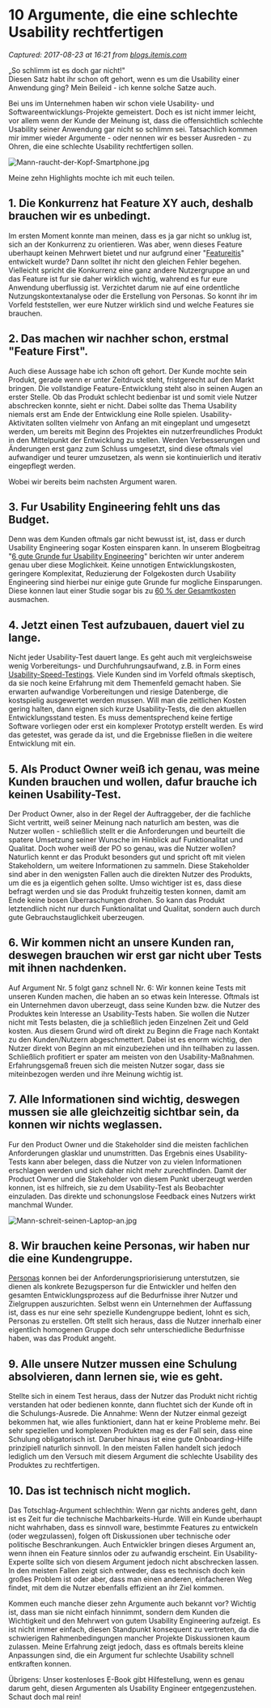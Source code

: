 # 10 Argumente, die eine schlechte Usability rechtfertigen

_Captured: 2017-08-23 at 16:21 from [blogs.itemis.com](https://blogs.itemis.com/de/10-argumente-die-eine-schlechte-usability-rechtfertigen?utm_source=hs_email&utm_medium=email&utm_content=55568295&_hsenc=p2ANqtz-9_LwBs9frSHgGRo3uAz1bpIxJfPoh9uuVazivciQ4P0hAv1YacKQUwfZ6HYt4O8qFwI8dEMBUEzg1eGSqhpSMm0tdW5A&_hsmi=55568295)_

„So schlimm ist es doch gar nicht!"   
Diesen Satz habt ihr schon oft gehort, wenn es um die Usability einer Anwendung ging? Mein Beileid - ich kenne solche Satze auch.

Bei uns im Unternehmen haben wir schon viele Usability- und Softwareentwicklungs-Projekte gemeistert. Doch es ist nicht immer leicht, vor allem wenn der Kunde der Meinung ist, dass die offensichtlich schlechte Usability seiner Anwendung gar nicht so schlimm sei. Tatsachlich kommen mir immer wieder Argumente - oder nennen wir es besser Ausreden - zu Ohren, die eine schlechte Usability rechtfertigen sollen.

![Mann-raucht-der-Kopf-Smartphone.jpg](https://blogs.itemis.com/hs-fs/hubfs/Blog/Usability/Mann-raucht-der-Kopf-Smartphone.jpg?t=1503492124705&width=2172&height=1032&name=Mann-raucht-der-Kopf-Smartphone.jpg)

Meine zehn Highlights mochte ich mit euch teilen.

## 1\. Die Konkurrenz hat Feature XY auch, deshalb brauchen wir es unbedingt.

Im ersten Moment konnte man meinen, dass es ja gar nicht so unklug ist, sich an der Konkurrenz zu orientieren. Was aber, wenn dieses Feature uberhaupt keinen Mehrwert bietet und nur aufgrund einer "[Featureitis](https://blogs.itemis.com/de/eitelkeit-und-featureitis)" entwickelt wurde? Dann solltet ihr nicht den gleichen Fehler begehen. Vielleicht spricht die Konkurrenz eine ganz andere Nutzergruppe an und das Feature ist fur sie daher wirklich wichtig, wahrend es fur eure Anwendung uberflussig ist. Verzichtet darum nie auf eine ordentliche Nutzungskontextanalyse oder die Erstellung von Personas. So konnt ihr im Vorfeld feststellen, wer eure Nutzer wirklich sind und welche Features sie brauchen.

## 2\. Das machen wir nachher schon, erstmal "Feature First".

Auch diese Aussage habe ich schon oft gehort. Der Kunde mochte sein Produkt, gerade wenn er unter Zeitdruck steht, fristgerecht auf den Markt bringen. Die vollstandige Feature-Entwicklung steht also in seinen Augen an erster Stelle. Ob das Produkt schlecht bedienbar ist und somit viele Nutzer abschrecken konnte, sieht er nicht. Dabei sollte das Thema Usability niemals erst am Ende der Entwicklung eine Rolle spielen. Usability-Aktivitaten sollten vielmehr von Anfang an mit eingeplant und umgesetzt werden, um bereits mit Beginn des Projektes ein nutzerfreundliches Produkt in den Mittelpunkt der Entwicklung zu stellen. Werden Verbesserungen und Änderungen erst ganz zum Schluss umgesetzt, sind diese oftmals viel aufwandiger und teurer umzusetzen, als wenn sie kontinuierlich und iterativ eingepflegt werden.

Wobei wir bereits beim nachsten Argument waren.

## 3\. Fur Usability Engineering fehlt uns das Budget.

Denn was dem Kunden oftmals gar nicht bewusst ist, ist, dass er durch Usability Engineering sogar Kosten einsparen kann. In unserem Blogbeitrag "[6 gute Grunde fur Usability Engineering](https://blogs.itemis.com/de/6-gute-gr%C3%BCnde-f%C3%BCr-usability-engineering)" berichten wir unter anderem genau uber diese Moglichkeit. Keine unnotigen Entwicklungskosten, geringere Komplexitat, Reduzierung der Folgekosten durch Usability Engineering sind hierbei nur einige gute Grunde fur mogliche Einsparungen. Diese konnen laut einer Studie sogar bis zu [60 % der Gesamtkosten](http://athena.ecs.csus.edu/~buckley/CSc231_files/Standish_2013_Report.pdf) ausmachen.

## 4\. Jetzt einen Test aufzubauen, dauert viel zu lange.

Nicht jeder Usability-Test dauert lange. Es geht auch mit vergleichsweise wenig Vorbereitungs- und Durchfuhrungsaufwand, z.B. in Form eines [Usability-Speed-Testings](https://blogs.itemis.com/de/usability-dinner-im-speed-test-usability-feedback-sammeln). Viele Kunden sind im Vorfeld oftmals skeptisch, da sie noch keine Erfahrung mit dem Themenfeld gemacht haben. Sie erwarten aufwandige Vorbereitungen und riesige Datenberge, die kostspielig ausgewertet werden mussen. Will man die zeitlichen Kosten gering halten, dann eignen sich kurze Usability-Tests, die den aktuellen Entwicklungsstand testen. Es muss dementsprechend keine fertige Software vorliegen oder erst ein komplexer Prototyp erstellt werden. Es wird das getestet, was gerade da ist, und die Ergebnisse fließen in die weitere Entwicklung mit ein.

## 5\. Als Product Owner weiß ich genau, was meine Kunden brauchen und wollen, dafur brauche ich keinen Usability-Test.

Der Product Owner, also in der Regel der Auftraggeber, der die fachliche Sicht vertritt, weiß seiner Meinung nach naturlich am besten, was die Nutzer wollen - schließlich stellt er die Anforderungen und beurteilt die spatere Umsetzung seiner Wunsche im Hinblick auf Funktionalitat und Qualitat. Doch woher weiß der PO so genau, was die Nutzer wollen? Naturlich kennt er das Produkt besonders gut und spricht oft mit vielen Stakeholdern, um weitere Informationen zu sammeln. Diese Stakeholder sind aber in den wenigsten Fallen auch die direkten Nutzer des Produkts, um die es ja eigentlich gehen sollte. Umso wichtiger ist es, dass diese befragt werden und sie das Produkt fruhzeitig testen konnen, damit am Ende keine bosen Überraschungen drohen. So kann das Produkt letztendlich nicht nur durch Funktionalitat und Qualitat, sondern auch durch gute Gebrauchstauglichkeit uberzeugen.

## 6\. Wir kommen nicht an unsere Kunden ran, deswegen brauchen wir erst gar nicht uber Tests mit ihnen nachdenken.

Auf Argument Nr. 5 folgt ganz schnell Nr. 6: Wir konnen keine Tests mit unseren Kunden machen, die haben an so etwas kein Interesse. Oftmals ist ein Unternehmen davon uberzeugt, dass seine Kunden bzw. die Nutzer des Produktes kein Interesse an Usability-Tests haben. Sie wollen die Nutzer nicht mit Tests belasten, die ja schließlich jeden Einzelnen Zeit und Geld kosten. Aus diesem Grund wird oft direkt zu Beginn die Frage nach Kontakt zu den Kunden/Nutzern abgeschmettert. Dabei ist es enorm wichtig, den Nutzer direkt von Beginn an mit einzubeziehen und ihn teilhaben zu lassen. Schließlich profitiert er spater am meisten von den Usability-Maßnahmen. Erfahrungsgemaß freuen sich die meisten Nutzer sogar, dass sie miteinbezogen werden und ihre Meinung wichtig ist.

## 7\. Alle Informationen sind wichtig, deswegen mussen sie alle gleichzeitig sichtbar sein, da konnen wir nichts weglassen.

Fur den Product Owner und die Stakeholder sind die meisten fachlichen Anforderungen glasklar und unumstritten. Das Ergebnis eines Usability-Tests kann aber belegen, dass die Nutzer von zu vielen Informationen erschlagen werden und sich daher nicht mehr zurechtfinden. Damit der Product Owner und die Stakeholder von diesem Punkt uberzeugt werden konnen, ist es hilfreich, sie zu dem Usability-Test als Beobachter einzuladen. Das direkte und schonungslose Feedback eines Nutzers wirkt manchmal Wunder.

![Mann-schreit-seinen-Laptop-an.jpg](https://blogs.itemis.com/hs-fs/hubfs/Blog/Usability/Mann-schreit-seinen-Laptop-an.jpg?t=1503492124705&width=2172&height=1278&name=Mann-schreit-seinen-Laptop-an.jpg)

## 8\. Wir brauchen keine Personas, wir haben nur die eine Kundengruppe.

[Personas](https://blogs.itemis.com/de/personas-definition-potenziale-und-erstellung) konnen bei der Anforderungspriorisierung unterstutzen, sie dienen als konkrete Bezugsperson fur die Entwickler und helfen den gesamten Entwicklungsprozess auf die Bedurfnisse ihrer Nutzer und Zielgruppen auszurichten. Selbst wenn ein Unternehmen der Auffassung ist, dass es nur eine sehr spezielle Kundengruppe bedient, lohnt es sich, Personas zu erstellen. Oft stellt sich heraus, dass die Nutzer innerhalb einer eigentlich homogenen Gruppe doch sehr unterschiedliche Bedurfnisse haben, was das Produkt angeht.

## 9\. Alle unsere Nutzer mussen eine Schulung absolvieren, dann lernen sie, wie es geht.

Stellte sich in einem Test heraus, dass der Nutzer das Produkt nicht richtig verstanden hat oder bedienen konnte, dann fluchtet sich der Kunde oft in die Schulungs-Ausrede. Die Annahme: Wenn der Nutzer einmal gezeigt bekommen hat, wie alles funktioniert, dann hat er keine Probleme mehr. Bei sehr speziellen und komplexen Produkten mag es der Fall sein, dass eine Schulung obligatorisch ist. Daruber hinaus ist eine gute Onboarding-Hilfe prinzipiell naturlich sinnvoll. In den meisten Fallen handelt sich jedoch lediglich um den Versuch mit diesem Argument die schlechte Usability des Produktes zu rechtfertigen.

## 10\. Das ist technisch nicht moglich.

Das Totschlag-Argument schlechthin: Wenn gar nichts anderes geht, dann ist es Zeit fur die technische Machbarkeits-Hurde. Will ein Kunde uberhaupt nicht wahrhaben, dass es sinnvoll ware, bestimmte Features zu entwickeln (oder wegzulassen), folgen oft Diskussionen uber technische oder politische Beschrankungen. Auch Entwickler bringen dieses Argument an, wenn ihnen ein Feature sinnlos oder zu aufwandig erscheint. Ein Usability-Experte sollte sich von diesem Argument jedoch nicht abschrecken lassen. In den meisten Fallen zeigt sich entweder, dass es technisch doch kein großes Problem ist oder aber, dass man einen anderen, einfacheren Weg findet, mit dem die Nutzer ebenfalls effizient an ihr Ziel kommen.

Kommen euch manche dieser zehn Argumente auch bekannt vor? Wichtig ist, dass man sie nicht einfach hinnimmt, sondern dem Kunden die Wichtigkeit und den Mehrwert von gutem Usability Engineering aufzeigt. Es ist nicht immer einfach, diesen Standpunkt konsequent zu vertreten, da die schwierigen Rahmenbedingungen mancher Projekte Diskussionen kaum zulassen. Meine Erfahrung zeigt jedoch, dass es oftmals bereits kleine Anpassungen sind, die ein Argument fur schlechte Usability schnell entkraften konnen.

Übrigens: Unser kostenloses E-Book gibt Hilfestellung, wenn es genau darum geht, diesen Argumenten als Usability Engineer entgegenzustehen. Schaut doch mal rein!
